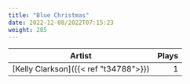 ```yaml
---
title: "Blue Christmas"
date: 2022-12-08/2022T07:15:23
weight: 285
---
```




 Artist | Plays 
----- | -----:
[Kelly Clarkson]({{< ref "t34788">}}) | 1

